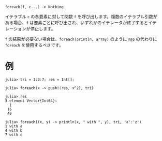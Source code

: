 ```
foreach(f, c...) -> Nothing
```

イテラブル `c` の各要素に対して関数 `f` を呼び出します。複数のイテラブル引数がある場合、`f` は要素ごとに呼び出され、いずれかのイテレータが終了するとイテレーションが停止します。

`f` の結果が必要ない場合は、`foreach(println, array)` のように [`map`](@ref) の代わりに `foreach` を使用するべきです。

# 例

```jldoctest
julia> tri = 1:3:7; res = Int[];

julia> foreach(x -> push!(res, x^2), tri)

julia> res
3-element Vector{Int64}:
  1
 16
 49

julia> foreach((x, y) -> println(x, " with ", y), tri, 'a':'z')
1 with a
4 with b
7 with c
```
